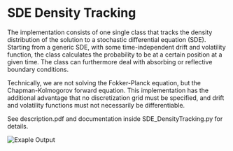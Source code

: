 
# SDE Density Tracking

The implementation consists of one single class that tracks the density distribution of the solution to a stochastic differential equation (SDE). 
Starting from a generic SDE, with some time-independent drift and volatility function, the class calculates the probability to be at 
a certain position at a given time. The class can furthermore deal with absorbing or reflective boundary conditions. 

Technically, we are not solving the Fokker-Planck equation, but the Chapman-Kolmogorov forward equation. 
This implementation has the additional advantage that no discretization grid must be specified, and drift and volatility functions must not necessarily be differentiable. 

See description.pdf and documentation inside SDE_DensityTracking.py for details. 

![Exaple Output](https://github.com/slera90/SDE_DensityTracking/blob/master/description/PDE_solution.png)